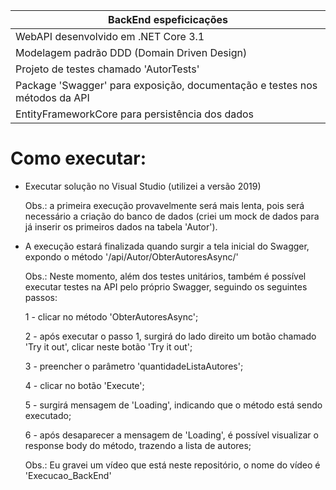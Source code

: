 | BackEnd espeficicações |
| ------ |
| WebAPI desenvolvido em .NET Core 3.1 |
| Modelagem padrão DDD (Domain Driven Design) |
| Projeto de testes chamado 'AutorTests' |
| Package 'Swagger' para exposição, documentação e testes nos métodos da API |
| EntityFrameworkCore para persistência dos dados |

# Como executar:

* Executar solução no Visual Studio (utilizei a versão 2019)

  Obs.: a primeira execução provavelmente será mais lenta, pois será necessário a criação do banco de dados (criei um 
  mock de dados para já inserir os primeiros dados na tabela 'Autor').
* A execução estará finalizada quando surgir a tela inicial do Swagger, expondo o método '/api/Autor/ObterAutoresAsync/'
  
  Obs.: Neste momento, além dos testes unitários, também é possível executar testes na API pelo próprio Swagger, seguindo os
  seguintes passos:
  
  1 - clicar no método 'ObterAutoresAsync';
  
  2 - após executar o passo 1, surgirá do lado direito um botão chamado 'Try it out', clicar neste botão 'Try it out';
  
  3 - preencher o parâmetro 'quantidadeListaAutores';
  
  4 - clicar no botão 'Execute';
  
  5 - surgirá mensagem de 'Loading', indicando que o método está sendo executado;
  
  6 - após desaparecer a mensagem de 'Loading', é possível visualizar o response body do método, trazendo a lista de autores;
  

  Obs.: Eu gravei um vídeo que está neste repositório, o nome do vídeo é 'Execucao_BackEnd'
